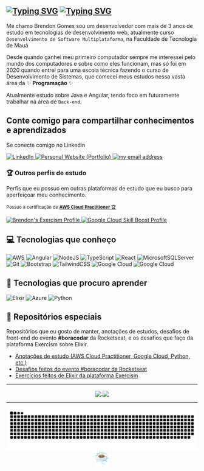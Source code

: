 [![Typing SVG](https://readme-typing-svg.herokuapp.com?font=Fira+Code&weight=500&size=40&pause=1000&color=2D9964&vCenter=true&repeat=false&width=600&height=60&lines=Ol%C3%A1+me+chamo+Brendon+%F0%9F%91%8B)](https://git.io/typing-svg)
[![Typing SVG](https://readme-typing-svg.demolab.com?font=Fira+Code&weight=500&size=24&duration=4000&color=AA755F&vCenter=true&multiline=true&repeat=false&width=700&height=80&lines=Bem-vindo+ao+meu+perfil.;Pegue+um+caf%C3%A9+para+aproveitar+a+estadia%3A+%E2%98%95)](https://git.io/typing-svg)
---

Me chamo Brendon Gomes sou um desenvolvedor com mais de 3 anos de estudo em tecnologias de desenvolvimento web, atualmente curso `Desenvolvimento de Software Multiplataforma`, na Faculdade de Tecnologia de Mauá

Desde quando ganhei meu primeiro computador sempre me interessei pelo mundo dos computadores e sobre como eles funcionam, mas só foi em 2020 quando entrei para uma escola técnica fazendo o curso de Desenvolvimento de Sistemas, que comecei meus estudos nessa vasta área da ✨ **Programação** ✨

Atualmente estudo sobre Java e Angular, tendo foco em futuramente trabalhar na área de `Back-end`.

## Conte comigo para compartilhar conhecimentos e aprendizados

Se conecte comigo no Linkedin

<a href="https://www.linkedin.com/in/brendon-gomes-da-silva8/">
    <img src="https://img.shields.io/badge/-Linkedin-2D9964?style=for-the-badge&logo=Linkedin&logoColor=white" title="LinkedIn Profile" alt="LinkedIn">
</a>
<a href="https://brendongomes.vercel.app/">
    <img src="https://img.shields.io/badge/Portfolio-2D9964?style=for-the-badge&logo=next.js&logoColor=white" title="My Personal Website (Portfolio)" alt="Personal Website (Portfolio)">
</a>
<a href="mailto:brendongomes40@gmail.com">
    <img src="https://img.shields.io/badge/-brendongomes40@gmail.com-2D9964?style=for-the-badge&logo=gmail&logoColor=white" title="my email address" alt="my email address">
</a>

### 🏆 Outros perfis de estudo

Perfis que eu possuo em outras plataformas de estudo que eu busco para aperfeiçoar meu conhecimento.

<small> Possuo a certificação de [**AWS Cloud Practitioner** 🏆](https://www.credly.com/badges/19a56a8a-e2df-4a43-badf-2c439b1719e1) </small>

<a href="https://exercism.org/profiles/Brendon3578">
  <img src="https://img.shields.io/badge/Exercism_Profile-152020?style=flat&logo=exercism" alt="Brendon's Exercism Profile">
</a>
<a href="https://www.cloudskillsboost.google/public_profiles/b8bc780d-98fd-49bd-854a-39ea9b898b1c">
  <img src="https://img.shields.io/badge/Google_Cloud_Skill_Boost_Badges-152020?style=flat&logo=google-cloud" alt="Google Cloud Skill Boost Profile" >
</a>

## 💻 Tecnologias que conheço

![AWS](https://img.shields.io/badge/AWS-%23FF9900.svg?style=for-the-badge&logo=amazon-aws&logoColor=white)
![Angular](https://img.shields.io/badge/angular-%23DD0031.svg?style=for-the-badge&logo=angular&logoColor=white)
![NodeJS](https://img.shields.io/badge/node.js-6DA55F?style=for-the-badge&logo=node.js&logoColor=white)
![TypeScript](https://img.shields.io/badge/typescript-%23007ACC.svg?style=for-the-badge&logo=typescript&logoColor=white)
![React](https://img.shields.io/badge/React-131313.svg?style=for-the-badge&logo=react)
![MicrosoftSQLServer](https://img.shields.io/badge/SQL%20Server-131313.svg?style=for-the-badge&logo=microsoft%20sql%20server)
![Git](https://img.shields.io/badge/Git-131313.svg?style=for-the-badge&logo=git)
![Bootstrap](https://img.shields.io/badge/Bootstrap-131313.svg?style=for-the-badge&logo=bootstrap)
![TailwindCSS](https://img.shields.io/badge/Tailwindcss-131313.svg?style=for-the-badge&logo=tailwind-css)
![Google Cloud](https://img.shields.io/badge/Google_Cloud-131313.svg?style=for-the-badge&logo=google-cloud)
![Google Cloud](https://img.shields.io/badge/Nest_JS-131313.svg?style=for-the-badge&logo=nestjs)

## 💭 Tecnologias que procuro aprender

![Elixir](https://img.shields.io/badge/elixir-%234B275F.svg?style=for-the-badge&logo=elixir&logoColor=white)
![Azure](https://img.shields.io/badge/Azure-191919.svg?style=for-the-badge&logo=microsoftazure)
![Python](https://img.shields.io/badge/Python-191919?style=for-the-badge&logo=python&logoColor=ffdd54)

## 🔮 Repositórios especiais

Repositórios que eu gosto de manter, anotações de estudos, desafios de front-end do evento **#boracodar** da Rocketseat, e os desafios que faço da plataforma Exercism sobre Elixir.

- [Anotações de estudo (AWS Cloud Practitioner, Google Cloud, Python, etc.)](https://github.com/Brendon3578/material-de-estudos)
- [Desafios feitos do evento #boracodar da Rocketseat](https://github.com/Brendon3578/boracodar-challenges)
- [Exercícios feitos de Elixir da plataforma Exercism](https://github.com/Brendon3578/elixir-learning-exercises)

***************

<div align="center">

<a href="#">
<img align="center" src="https://github-readme-stats-git-masterrstaa-rickstaa.vercel.app/api?icon_color=2D9964&title_color=2D9964&theme=transparent&text_color=ffffff&bg_color=00000000&hide_border=true&username=Brendon3578&show_icons=true&theme=swift&include_all_commits=true&count_private=true&locale=pt-BR" />
</a>
<a href="#">
<img align="center"  src="https://github-readme-stats-git-masterrstaa-rickstaa.vercel.app/api/top-langs/?username=Brendon3578&layout=compact&text_color=ffffff&title_color=AA755F&bg_color=00000000&hide_border=true&langs_count=7&theme=transparent&locale=pt-BR" />
</a>
</div>

<!-- copied from https://github.com/FravonDev/FravonDev/blob/main/README.md sorry -->

***************

<picture>
  <source media="(prefers-color-scheme: dark)" srcset="https://github.com/Brendon3578/Brendon3578/blob/output/github-snake-dark.svg" />
  <source media="(prefers-color-scheme: light)" srcset="https://github.com/Brendon3578/Brendon3578/blob/output/github-snake.svg" />
  <img alt="github-snake" src="https://github.com/Brendon3578/Brendon3578/blob/output/github-snake.svg" />
</picture>

<center>

<a href="https://www.youtube.com/watch?v=dQw4w9WgXcQ&ab_channel=RickAstley">

<img src="./assets/u2615_u2615.png" width="40px">

<a>

</center>

<!-- 
Link de apoio sobre a construção desse README:
https://dev.to/supritha/how-to-have-an-awesome-github-profile-2jge
Sinta-se livre para poder copiar esse Readme :D
a união faz a força 🤝
 -->

<!---
Brendon3578/Brendon3578 is a ✨ special ✨ repository because its `README.md` (this file) appears on your GitHub profile.
You can click the Preview link to take a look at your changes.
--->
